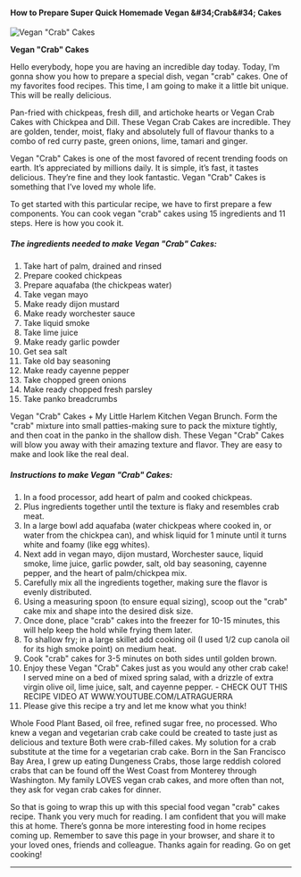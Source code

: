            

#### How to Prepare Super Quick Homemade Vegan &amp;#34;Crab&amp;#34; Cakes

![Vegan &quot;Crab&quot; Cakes](https://img-global.cpcdn.com/recipes/1709066cb4947117/751x532cq70/vegan-crab-cakes-recipe-main-photo.jpg)

**Vegan &quot;Crab&quot; Cakes**

Hello everybody, hope you are having an incredible day today. Today, I’m gonna show you how to prepare a special dish, vegan "crab" cakes. One of my favorites food recipes. This time, I am going to make it a little bit unique. This will be really delicious.

Pan-fried with chickpeas, fresh dill, and artichoke hearts or Vegan Crab Cakes with Chickpea and Dill. These Vegan Crab Cakes are incredible. They are golden, tender, moist, flaky and absolutely full of flavour thanks to a combo of red curry paste, green onions, lime, tamari and ginger.

Vegan "Crab" Cakes is one of the most favored of recent trending foods on earth. It’s appreciated by millions daily. It is simple, it’s fast, it tastes delicious. They’re fine and they look fantastic. Vegan "Crab" Cakes is something that I’ve loved my whole life.

To get started with this particular recipe, we have to first prepare a few components. You can cook vegan "crab" cakes using 15 ingredients and 11 steps. Here is how you cook it.

##### The ingredients needed to make Vegan "Crab" Cakes:

1.  Take hart of palm, drained and rinsed
2.  Prepare cooked chickpeas
3.  Prepare aquafaba (the chickpeas water)
4.  Take vegan mayo
5.  Make ready dijon mustard
6.  Make ready worchester sauce
7.  Take liquid smoke
8.  Take lime juice
9.  Make ready garlic powder
10.  Get sea salt
11.  Take old bay seasoning
12.  Make ready cayenne pepper
13.  Take chopped green onions
14.  Make ready chopped fresh parsley
15.  Take panko breadcrumbs

Vegan "Crab" Cakes + My Little Harlem Kitchen Vegan Brunch. Form the "crab" mixture into small patties-making sure to pack the mixture tightly, and then coat in the panko in the shallow dish. These Vegan "Crab" Cakes will blow you away with their amazing texture and flavor. They are easy to make and look like the real deal.

##### Instructions to make Vegan "Crab" Cakes:

1.  In a food processor, add heart of palm and cooked chickpeas.
2.  Plus ingredients together until the texture is flaky and resembles crab meat.
3.  In a large bowl add aquafaba (water chickpeas where cooked in, or water from the chickpea can), and whisk liquid for 1 minute until it turns white and foamy (like egg whites).
4.  Next add in vegan mayo, dijon mustard, Worchester sauce, liquid smoke, lime juice, garlic powder, salt, old bay seasoning, cayenne pepper, and the heart of palm/chickpea mix.
5.  Carefully mix all the ingredients together, making sure the flavor is evenly distributed.
6.  Using a measuring spoon (to ensure equal sizing), scoop out the "crab" cake mix and shape into the desired disk size.
7.  Once done, place "crab" cakes into the freezer for 10-15 minutes, this will help keep the hold while frying them later.
8.  To shallow fry; in a large skillet add cooking oil (I used 1/2 cup canola oil for its high smoke point) on medium heat.
9.  Cook "crab" cakes for 3-5 minutes on both sides until golden brown.
10.  Enjoy these Vegan "Crab" Cakes just as you would any other crab cake! I served mine on a bed of mixed spring salad, with a drizzle of extra virgin olive oil, lime juice, salt, and cayenne pepper. - CHECK OUT THIS RECIPE VIDEO AT WWW.YOUTUBE.COM/LATRAGUERRA
11.  Please give this recipe a try and let me know what you think!

Whole Food Plant Based, oil free, refined sugar free, no processed. Who knew a vegan and vegetarian crab cake could be created to taste just as delicious and texture Both were crab-filled cakes. My solution for a crab substitute at the time for a vegetarian crab cake. Born in the San Francisco Bay Area, I grew up eating Dungeness Crabs, those large reddish colored crabs that can be found off the West Coast from Monterey through Washington. My family LOVES vegan crab cakes, and more often than not, they ask for vegan crab cakes for dinner.

So that is going to wrap this up with this special food vegan "crab" cakes recipe. Thank you very much for reading. I am confident that you will make this at home. There’s gonna be more interesting food in home recipes coming up. Remember to save this page in your browser, and share it to your loved ones, friends and colleague. Thanks again for reading. Go on get cooking!

* * *